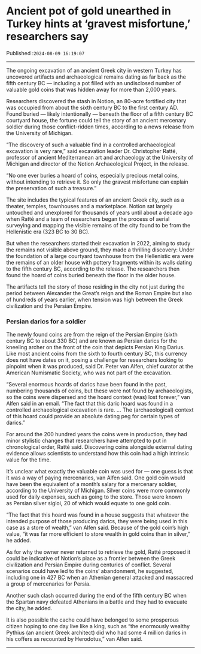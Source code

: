 # Ancient pot of gold unearthed in Turkey hints at ‘gravest misfortune,’ researchers say

Published :`2024-08-09 16:19:07`

---

The ongoing excavation of an ancient Greek city in western Turkey has uncovered artifacts and archaeological remains dating as far back as the fifth century BC — including a pot filled with an undisclosed number of valuable gold coins that was hidden away for more than 2,000 years.

Researchers discovered the stash in Notion, an 80-acre fortified city that was occupied from about the sixth century BC to the first century AD. Found buried — likely intentionally — beneath the floor of a fifth century BC courtyard house, the fortune could tell the story of an ancient mercenary soldier during those conflict-ridden times, according to a news release from the University of Michigan.

“The discovery of such a valuable find in a controlled archaeological excavation is very rare,” said excavation leader Dr. Christopher Ratté, professor of ancient Mediterranean art and archaeology at the University of Michigan and director of the Notion Archaeological Project, in the release.

“No one ever buries a hoard of coins, especially precious metal coins, without intending to retrieve it. So only the gravest misfortune can explain the preservation of such a treasure.”

The site includes the typical features of an ancient Greek city, such as a theater, temples, townhouses and a marketplace. Notion sat largely untouched and unexplored for thousands of years until about a decade ago when Ratté and a team of researchers began the process of aerial surveying and mapping the visible remains of the city found to be from the Hellenistic era (323 BC to 30 BC).

But when the researchers started their excavation in 2022, aiming to study the remains not visible above ground, they made a thrilling discovery: Under the foundation of a large courtyard townhouse from the Hellenistic era were the remains of an older house with pottery fragments within its walls dating to the fifth century BC, according to the release. The researchers then found the hoard of coins buried beneath the floor in the older house.

The artifacts tell the story of those residing in the city not just during the period between Alexander the Great’s reign and the Roman Empire but also of hundreds of years earlier, when tension was high between the Greek civilization and the Persian Empire.

### Persian darics for a soldier

The newly found coins are from the reign of the Persian Empire (sixth century BC to about 330 BC) and are known as Persian darics for the kneeling archer on the front of the coin that depicts Persian King Darius. Like most ancient coins from the sixth to fourth century BC, this currency does not have dates on it, posing a challenge for researchers looking to pinpoint when it was produced, said Dr. Peter van Alfen, chief curator at the American Numismatic Society, who was not part of the excavation.

“Several enormous hoards of darics have been found in the past, numbering thousands of coins, but these were not found by archaeologists, so the coins were dispersed and the hoard context (was) lost forever,” van Alfen said in an email. “The fact that this daric hoard was found in a controlled archaeological excavation is rare. … The (archaeological) context of this hoard could provide an absolute dating peg for certain types of darics.”

For around the 200 hundred years the coins were in production, they had minor stylistic changes that researchers have attempted to put in chronological order, Ratté said. Discovering coins alongside external dating evidence allows scientists to understand how this coin had a high intrinsic value for the time.

It’s unclear what exactly the valuable coin was used for — one guess is that it was a way of paying mercenaries, van Alfen said. One gold coin would have been the equivalent of a month’s salary for a mercenary soldier, according to the University of Michigan. Silver coins were more commonly used for daily expenses, such as going to the store. Those were known as Persian silver sigloi, 20 of which would equate to one gold coin.

“The fact that this hoard was found in a house suggests that whatever the intended purpose of those producing darics, they were being used in this case as a store of wealth,” van Alfen said. Because of the gold coin’s high value, “it was far more efficient to store wealth in gold coins than in silver,” he added.

As for why the owner never returned to retrieve the gold, Ratté proposed it could be indicative of Notion’s place as a frontier between the Greek civilization and Persian Empire during centuries of conflict. Several scenarios could have led to the coins’ abandonment, he suggested, including one in 427 BC when an Athenian general attacked and massacred a group of mercenaries for Persia.

Another such clash occurred during the end of the fifth century BC when the Spartan navy defeated Athenians in a battle and they had to evacuate the city, he added.

It is also possible the cache could have belonged to some prosperous citizen hoping to one day live like a king, such as “the enormously wealthy Pythius (an ancient Greek architect) did who had some 4 million darics in his coffers as recounted by Herodotus,” van Alfen said.

---

